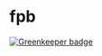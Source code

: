 # fpb

[![Greenkeeper badge](https://badges.greenkeeper.io/glitchtank/fpb.svg)](https://greenkeeper.io/)
